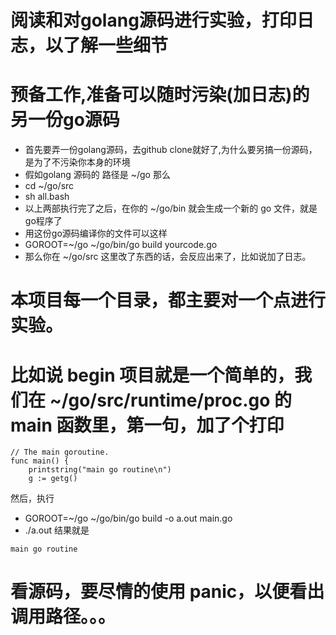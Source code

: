 # 阅读和对golang源码进行实验，打印日志，以了解一些细节

# 预备工作,准备可以随时污染(加日志)的另一份go源码

- 首先要弄一份golang源码，去github clone就好了,为什么要另搞一份源码，是为了不污染你本身的环境
- 假如golang 源码的 路径是 ~/go 那么 
- cd ~/go/src
- sh all.bash
- 以上两部执行完了之后，在你的 ~/go/bin 就会生成一个新的 go 文件，就是go程序了
- 用这份go源码编译你的文件可以这样
- GOROOT=~/go ~/go/bin/go build yourcode.go
- 那么你在 ~/go/src 这里改了东西的话，会反应出来了，比如说加了日志。

# 本项目每一个目录，都主要对一个点进行实验。

# 比如说 begin 项目就是一个简单的，我们在 ~/go/src/runtime/proc.go 的main 函数里，第一句，加了个打印

```
// The main goroutine.
func main() {
	printstring("main go routine\n")
	g := getg()
```

然后，执行 
- GOROOT=~/go ~/go/bin/go build -o a.out main.go
- ./a.out
结果就是

```
main go routine
```

# 看源码，要尽情的使用 panic，以便看出调用路径。。。